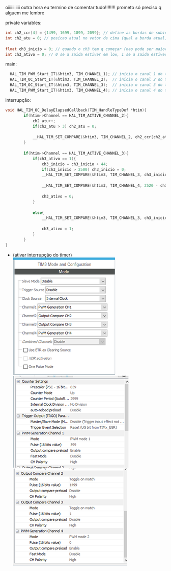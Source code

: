 oiiiiiiiiiii outra hora eu termino de comentar tudo!!!!!!!! prometo só preciso q alguem me lembre

private variables:
```c
int ch2_ccr[4] = {1499, 1699, 1899, 2099}; // define as bordas de subida/descida dos pulsos do canal 2 (200 ARR = 2ms)
int ch2_atu = 0; // posicao atual no vetor de cima (qual a borda atual)

float ch3_inicio = 0; // quando o ch3 tem q começar (nao pode ser maior que o arr...)
int ch3_ativo = 0; // 0 se a saida estiver em low, 1 se a saida estiver em high (pra saber se o próximo ccr precisa ser o de inicio ou o de sinal do sinal)
```

main:
```c
  HAL_TIM_PWM_Start_IT(&htim3, TIM_CHANNEL_1); // inicia o canal 1 do tim 3 em pwm
  HAL_TIM_OC_Start_IT(&htim3, TIM_CHANNEL_2);  // inicia o canal 2 do tim 3 em oc
  HAL_TIM_OC_Start_IT(&htim3, TIM_CHANNEL_3);  // inicia o canal 3 do tim 3 em oc
  HAL_TIM_PWM_Start_IT(&htim3, TIM_CHANNEL_4); // inicia o canal 4 do tim 3 em pwm
```

interrupção:
```c
void HAL_TIM_OC_DelayElapsedCallback(TIM_HandleTypeDef *htim){
		if(htim->Channel == HAL_TIM_ACTIVE_CHANNEL_2){
			ch2_atu++;
			if(ch2_atu > 3) ch2_atu = 0;

			__HAL_TIM_SET_COMPARE(&htim3, TIM_CHANNEL_2, ch2_ccr[ch2_atu]);
		}

		if(htim->Channel == HAL_TIM_ACTIVE_CHANNEL_3){
			if(ch3_ativo == 1){
				ch3_inicio = ch3_inicio + 44;
				if(ch3_inicio > 2500) ch3_inicio = 0;
				__HAL_TIM_SET_COMPARE(&htim3, TIM_CHANNEL_3, ch3_inicio);

				__HAL_TIM_SET_COMPARE(&htim3, TIM_CHANNEL_4, 2520 - ch3_inicio);

				ch3_ativo = 0;
			}

			else{
				__HAL_TIM_SET_COMPARE(&htim3, TIM_CHANNEL_3, ch3_inicio+400);

				ch3_ativo = 1;
			}
		}
}
```


- (ativar interrupção do timer)  
![p1](p1.png)    
![p2](p2.png)  
![p3](p3.png)
